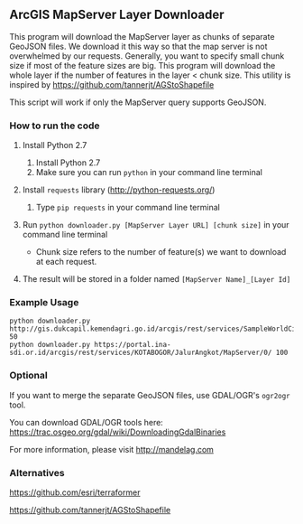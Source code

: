 ## ArcGIS MapServer Layer Downloader

This program will download the MapServer layer as chunks of separate GeoJSON files.
We download it this way so that the map server is not overwhelmed by our requests.
Generally, you want to specify small chunk size if most of the feature sizes are big.
This program will download the whole layer if the number of features in the layer < chunk size.
This utility is inspired by https://github.com/tannerjt/AGStoShapefile


This script will work if only the MapServer query supports GeoJSON.


### How to run the code

1. Install Python 2.7
    1. Install Python 2.7
    2. Make sure you can run `python` in your command line terminal
  
2. Install `requests` library (http://python-requests.org/)
    1. Type `pip requests` in your command line terminal
  
3. Run `python downloader.py [MapServer Layer URL] [chunk size]` in your command line terminal
    - Chunk size refers to the number of feature(s) we want to download at each request.
 
4. The result will be stored in a folder named `[MapServer Name]_[Layer Id]`
 
 
### Example Usage

```
python downloader.py http://gis.dukcapil.kemendagri.go.id/arcgis/rest/services/SampleWorldCities/MapServer/0/ 50
python downloader.py https://portal.ina-sdi.or.id/arcgis/rest/services/KOTABOGOR/JalurAngkot/MapServer/0/ 100
```


### Optional

If you want to merge the separate GeoJSON files, use GDAL/OGR's `ogr2ogr` tool.

You can download GDAL/OGR tools here: https://trac.osgeo.org/gdal/wiki/DownloadingGdalBinaries

For more information, please visit http://mandelag.com


### Alternatives

https://github.com/esri/terraformer

https://github.com/tannerjt/AGStoShapefile
